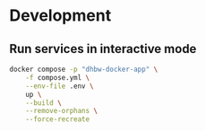 

# Development

## Run services in interactive mode

```bash
docker compose -p "dhbw-docker-app" \
    -f compose.yml \
    --env-file .env \
    up \
    --build \
    --remove-orphans \
    --force-recreate
```